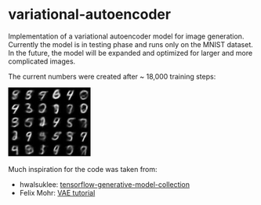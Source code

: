 # variational-autoencoder

Implementation of a variational autoencoder model for image generation.
Currently the model is in testing phase and runs only on the MNIST dataset.
In the future, the model will be expanded and optimized for larger and more complicated images.

The current numbers were created after ~ 18,000 training steps:

![numbers](misc/combined_numbers.png)

Much inspiration for the code was taken from:

* hwalsuklee: [tensorflow-generative-model-collection](https://github.com/hwalsuklee/tensorflow-generative-model-collections)
* Felix Mohr: [VAE tutorial](https://github.com/FelixMohr/Deep-learning-with-Python/blob/master/VAE.ipynb)



